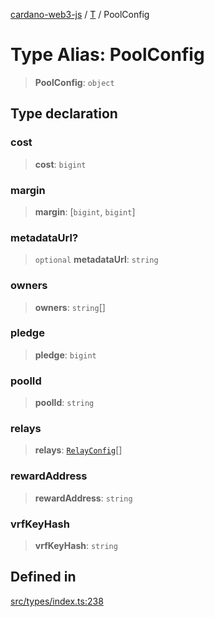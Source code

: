 [cardano-web3-js](../../../index.md) / [T](../index.md) / PoolConfig

# Type Alias: PoolConfig

> **PoolConfig**: `object`

## Type declaration

### cost

> **cost**: `bigint`

### margin

> **margin**: [`bigint`, `bigint`]

### metadataUrl?

> `optional` **metadataUrl**: `string`

### owners

> **owners**: `string`[]

### pledge

> **pledge**: `bigint`

### poolId

> **poolId**: `string`

### relays

> **relays**: [`RelayConfig`](RelayConfig.md)[]

### rewardAddress

> **rewardAddress**: `string`

### vrfKeyHash

> **vrfKeyHash**: `string`

## Defined in

[src/types/index.ts:238](https://github.com/xray-network/cardano-web3-js/blob/c2cd49478a527b9b57b4028f4ad7add1c4bff5b8/src/types/index.ts#L238)
